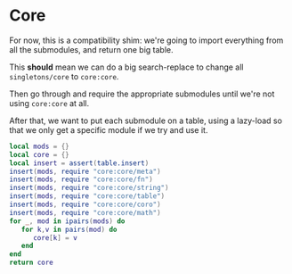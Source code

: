 # Core


For now, this is a compatibility shim: we're going to import everything from
all the submodules, and return one big table\.

This **should** mean we can do a big search\-replace to change all
`singletons/core` to `core:core`\.

Then go through and require the appropriate submodules until we're not
using `core:core` at all\.

After that, we want to put each submodule on a table, using a lazy\-load so
that we only get a specific module if we try and use it\.

```lua
local mods = {}
local core = {}
local insert = assert(table.insert)
insert(mods, require "core:core/meta")
insert(mods, require "core:core/fn")
insert(mods, require "core:core/string")
insert(mods, require "core:core/table")
insert(mods, require "core:core/coro")
insert(mods, require "core:core/math")
for _, mod in ipairs(mods) do
   for k,v in pairs(mod) do
      core[k] = v
   end
end
return core
```